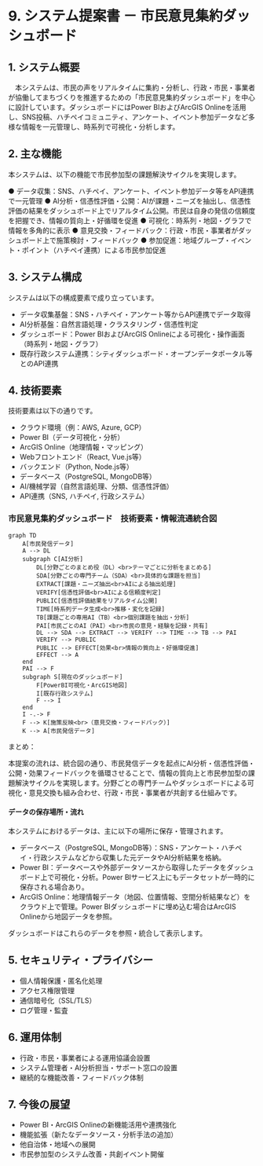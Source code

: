 
# 9. システム提案書 － 市民意見集約ダッシュボード

## 1. システム概要
　本システムは、市民の声をリアルタイムに集約・分析し、行政・市民・事業者が協働してまちづくりを推進するための「市民意見集約ダッシュボード」を中心に設計しています。ダッシュボードにはPower BIおよびArcGIS Onlineを活用し、SNS投稿、ハチペイコミュニティ、アンケート、イベント参加データなど多様な情報を一元管理し、時系列で可視化・分析します。

## 2. 主な機能

本システムは、以下の機能で市民参加型の課題解決サイクルを実現します。

● データ収集：SNS、ハチペイ、アンケート、イベント参加データ等をAPI連携で一元管理
● AI分析・信憑性評価・公開：AIが課題・ニーズを抽出し、信憑性評価の結果をダッシュボード上でリアルタイム公開。市民は自身の発信の信頼度を把握でき、情報の質向上・好循環を促進
● 可視化：時系列・地図・グラフで情報を多角的に表示
● 意見交換・フィードバック：行政・市民・事業者がダッシュボード上で施策検討・フィードバック
● 参加促進：地域グループ・イベント・ポイント（ハチペイ連携）による市民参加促進

## 3. システム構成

システムは以下の構成要素で成り立っています。

- データ収集基盤：SNS・ハチペイ・アンケート等からAPI連携でデータ取得
- AI分析基盤：自然言語処理・クラスタリング・信憑性判定
- ダッシュボード：Power BIおよびArcGIS Onlineによる可視化・操作画面（時系列・地図・グラフ）
- 既存行政システム連携：シティダッシュボード・オープンデータポータル等とのAPI連携

## 4. 技術要素

技術要素は以下の通りです。

- クラウド環境（例：AWS, Azure, GCP）
- Power BI（データ可視化・分析）
- ArcGIS Online（地理情報・マッピング）
- Webフロントエンド（React, Vue.js等）
- バックエンド（Python, Node.js等）
- データベース（PostgreSQL, MongoDB等）
- AI/機械学習（自然言語処理、分類、信憑性評価）
- API連携（SNS, ハチペイ, 行政システム）


### 市民意見集約ダッシュボード　技術要素・情報流通統合図

```mermaid
graph TD
    A[市民発信データ]
    A --> DL
    subgraph C[AI分析]
        DL[分野ごとのまとめ役（DL）<br>テーマごとに分析をまとめる]
        SDA[分野ごとの専門チーム（SDA）<br>具体的な課題を担当]
        EXTRACT[課題・ニーズ抽出<br>AIによる抽出処理]
        VERIFY[信憑性評価<br>AIによる信頼度判定]
        PUBLIC[信憑性評価結果をリアルタイム公開]
        TIME[時系列データ生成<br>推移・変化を記録]
        TB[課題ごとの専用AI（TB）<br>個別課題を抽出・分析]
        PAI[市民ごとのAI（PAI）<br>市民の意見・経験を記録・共有]
        DL --> SDA --> EXTRACT --> VERIFY --> TIME --> TB --> PAI
        VERIFY --> PUBLIC
        PUBLIC --> EFFECT[効果<br>情報の質向上・好循環促進]
        EFFECT --> A
    end
    PAI --> F
    subgraph S[現在のダッシュボード]
        F[PowerBI可視化・ArcGIS地図]
        I[既存行政システム]
        F --> I
    end
    I -.-> F
    F --> K[施策反映<br>（意見交換・フィードバック）]
    K --> A[市民発信データ]
```

まとめ：


本提案の流れは、統合図の通り、市民発信データを起点にAI分析・信憑性評価・公開・効果フィードバックを循環させることで、情報の質向上と市民参加型の課題解決サイクルを実現します。分野ごとの専門チームやダッシュボードによる可視化・意見交換も組み合わせ、行政・市民・事業者が共創する仕組みです。

#### データの保存場所・流れ

本システムにおけるデータは、主に以下の場所に保存・管理されます。

- データベース（PostgreSQL, MongoDB等）：SNS・アンケート・ハチペイ・行政システムなどから収集した元データやAI分析結果を格納。
- Power BI：データベースや外部データソースから取得したデータをダッシュボード上で可視化・分析。Power BIサービス上にもデータセットが一時的に保存される場合あり。
- ArcGIS Online：地理情報データ（地図、位置情報、空間分析結果など）をクラウド上で管理。Power BIダッシュボードに埋め込む場合はArcGIS Onlineから地図データを参照。

ダッシュボードはこれらのデータを参照・統合して表示します。

## 5. セキュリティ・プライバシー
- 個人情報保護・匿名化処理
- アクセス権限管理
- 通信暗号化（SSL/TLS）
- ログ管理・監査

## 6. 運用体制
- 行政・市民・事業者による運用協議会設置
- システム管理者・AI分析担当・サポート窓口の設置
- 継続的な機能改善・フィードバック体制

## 7. 今後の展望
- Power BI・ArcGIS Onlineの新機能活用や連携強化
- 機能拡張（新たなデータソース・分析手法の追加）
- 他自治体・地域への展開
- 市民参加型のシステム改善・共創イベント開催
